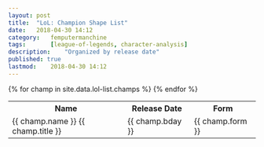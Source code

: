 ```yaml
---
layout: post
title: 	"LoL: Champion Shape List"
date:	2018-04-30 14:12
category:	femputermanchine
tags:		[league-of-legends, character-analysis] 
description: 	"Organized by release date"
published: true
lastmod:	2018-04-30 14:12
---
```


<table id="lol_table">
	<tr>
		<th>Name</th>
		<th>Release Date</th>
		<th>Form</th>
	</tr>
	{% for champ in site.data.lol-list.champs %}
	<tr>
		<td class="champ_name">
			<span class="champ_lg_name">{{ champ.name }}</span> <span class="champ_title">{{ champ.title }}</span>
		</td>
		<td>
			{{ champ.bday }}
		</td>
		<td>
			{{ champ.form }}
		</td>
	</tr>
	{% endfor %}
</table>
